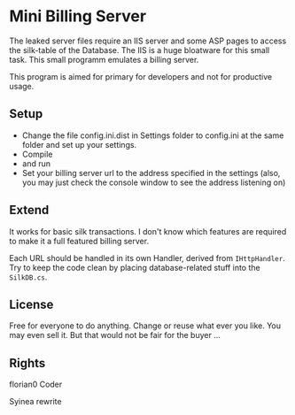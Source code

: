 # Mini Billing Server

The leaked server files require an IIS server and some ASP pages to access the silk-table of the Database. The IIS is a huge bloatware for this small task. This small programm emulates a billing server.

This program is aimed for primary for developers and not for productive usage.

## Setup

* Change the file config.ini.dist in Settings folder to config.ini at the same folder and set up your settings.
* Compile
* and run
* Set your billing server url to the address specified in the settings (also, you may just check the console window to see the address listening on)


## Extend

It works for basic silk transactions. I don't know which features are required to make it a full featured billing server.

Each URL should be handled in its own Handler, derived from `IHttpHandler`. Try to keep the code clean by placing database-related stuff into the `SilkDB.cs`.


## License

Free for everyone to do anything. Change or reuse what ever you like. You may even sell it. But that would not be fair for the buyer ...


## Rights

florian0 Coder

Syinea rewrite

